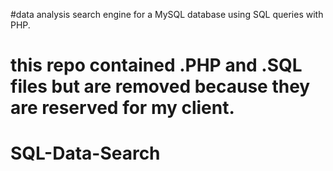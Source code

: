 

#data analysis search engine for a MySQL database using SQL queries with PHP.

# this repo contained .PHP and .SQL files but are removed because they are reserved for my client. 
# SQL-Data-Search
